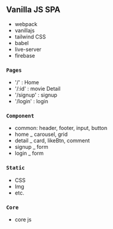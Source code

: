 ## Vanilla JS SPA

- webpack
- vanillajs
- tailwind CSS
- babel
- live-server
- firebase

### `Pages`

- '/' : Home
- '/:id' : movie Detail
- '/signup' : signup
- '/login' : login

### `Component`

- common: header, footer, input, button
- home \_ carousel, grid
- detail \_ card, likeBtn, comment
- signup \_ form
- login \_ form

### `Static`

- CSS
- Img
- etc.

### `Core`

- core js
